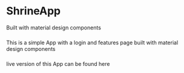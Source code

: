 # ShrineApp
Built with material design components
###
This is a simple App with a login and features page built with material design components
###
live version of this App can be found here